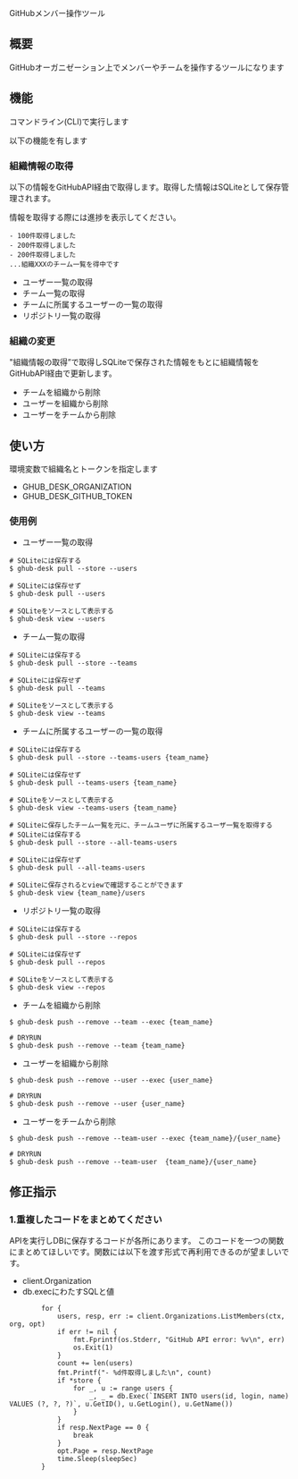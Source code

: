 GitHubメンバー操作ツール


## 概要

GitHubオーガニゼーション上でメンバーやチームを操作するツールになります

## 機能

コマンドライン(CLI)で実行します

以下の機能を有します

### 組織情報の取得

以下の情報をGitHubAPI経由で取得します。取得した情報はSQLiteとして保存管理されます。

情報を取得する際には進捗を表示してください。

````
- 100件取得しました
- 200件取得しました
- 200件取得しました
...組織XXXのチーム一覧を得中です
````


* ユーザー一覧の取得
* チーム一覧の取得
* チームに所属するユーザーの一覧の取得
* リポジトリ一覧の取得

### 組織の変更

"組織情報の取得”で取得しSQLiteで保存された情報をもとに組織情報をGitHubAPI経由で更新します。

* チームを組織から削除
* ユーザーを組織から削除
* ユーザーをチームから削除

## 使い方

環境変数で組織名とトークンを指定します

* GHUB_DESK_ORGANIZATION
* GHUB_DESK_GITHUB_TOKEN


### 使用例

* ユーザー一覧の取得

````
# SQLiteには保存する
$ ghub-desk pull --store --users

# SQLiteには保存せず
$ ghub-desk pull --users

# SQLiteをソースとして表示する 
$ ghub-desk view --users
````

* チーム一覧の取得

````
# SQLiteには保存する
$ ghub-desk pull --store --teams

# SQLiteには保存せず
$ ghub-desk pull --teams

# SQLiteをソースとして表示する 
$ ghub-desk view --teams 
````

* チームに所属するユーザーの一覧の取得

````
# SQLiteには保存する
$ ghub-desk pull --store --teams-users {team_name}

# SQLiteには保存せず
$ ghub-desk pull --teams-users {team_name}

# SQLiteをソースとして表示する 
$ ghub-desk view --teams-users {team_name}
````

````
# SQLiteに保存したチーム一覧を元に、チームユーザに所属するユーザ一覧を取得する
# SQLiteには保存する
$ ghub-desk pull --store --all-teams-users 

# SQLiteには保存せず
$ ghub-desk pull --all-teams-users 

# SQLiteに保存されるとviewで確認することができます
$ ghub-desk view {team_name}/users
````


* リポジトリ一覧の取得

````
# SQLiteには保存する
$ ghub-desk pull --store --repos 

# SQLiteには保存せず
$ ghub-desk pull --repos

# SQLiteをソースとして表示する 
$ ghub-desk view --repos
````



* チームを組織から削除

````
$ ghub-desk push --remove --team --exec {team_name}

# DRYRUN
$ ghub-desk push --remove --team {team_name}
````

* ユーザーを組織から削除

````
$ ghub-desk push --remove --user --exec {user_name}

# DRYRUN
$ ghub-desk push --remove --user {user_name}
````

* ユーザーをチームから削除

````
$ ghub-desk push --remove --team-user --exec {team_name}/{user_name}

# DRYRUN
$ ghub-desk push --remove --team-user  {team_name}/{user_name}
````


## 修正指示

### 1.重複したコードをまとめてください

APIを実行しDBに保存するコードが各所にあります。
このコードを一つの関数にまとめてほしいです。関数には以下を渡す形式で再利用できるのが望ましいです。

* client.Organization
* db.execにわたすSQLと値
 

````
		for {
			users, resp, err := client.Organizations.ListMembers(ctx, org, opt)
			if err != nil {
				fmt.Fprintf(os.Stderr, "GitHub API error: %v\n", err)
				os.Exit(1)
			}
			count += len(users)
			fmt.Printf("- %d件取得しました\n", count)
			if *store {
				for _, u := range users {
					_, _ = db.Exec(`INSERT INTO users(id, login, name) VALUES (?, ?, ?)`, u.GetID(), u.GetLogin(), u.GetName())
				}
			}
			if resp.NextPage == 0 {
				break
			}
			opt.Page = resp.NextPage
			time.Sleep(sleepSec)
		}
````



